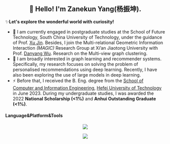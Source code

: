<h2 align="center">👋 Hello! I'm Zanekun Yang(杨振坤).</h2>

✨**Let's explore the wonderful world with curiosity!**


- 🌱 I am currently engaged in postgraduate studies at the School of Future Technology, South China University of Technology, under the guidance of Prof. [Xu Jin](https://www2.scut.edu.cn/ft/2021/1220/c29779a467423/page.htm). Besides, I join the Multi-relational Geometric Information Interaction *(MAGIC)* Research Group at Xi’an Jiaotong University with Prof. [Danyang Wu](https://danyangwucs.github.io/). Research on the Multi-view graph clustering.
- 💬 I am broadly interested in graph learning and recommender systems. Specifically, my research focuses on solving the problem of personalised recommendations using deep learning. Recently, I have also been exploring the use of large models in deep learning.
- ⚡ Before that, I received the B. Eng. degree from the [School of Computer and Information Engineering](http://ci.hfut.edu.cn/), [Hefei University of Technology](http://www.hfut.edu.cn/) in June 2023. During my undergraduate studies, I was awarded the 2022 **National Scholarship (<1%)** and **Anhui Outstanding Graduate (<1%)**.

#### Language&Platform&Tools
<p align="center">
    <img src="https://skillicons.dev/icons?i=py,pytorch,java,cpp,mysql,md,latex" />
</p>  
<p align="center">
    <img src="https://skillicons.dev/icons?i=linux,matlab,anaconda,vscode,pycharm,nginx,git,ps,pr" />
</p> 

<div align='center'>

